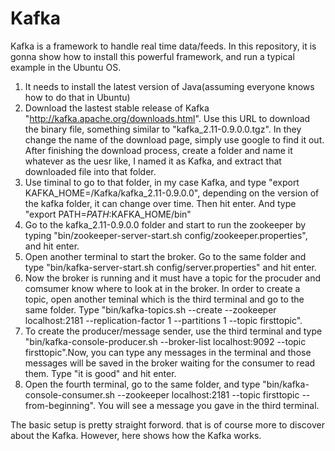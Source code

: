 # Kafka

Kafka is a framework to handle real time data/feeds. In this repository, it is gonna show how to install this powerful framework, and run a typical example in the Ubuntu OS.

1. It needs to install the latest version of Java(assuming everyone knows how to do that in Ubuntu)
2. Download the lastest stable release of Kafka "http://kafka.apache.org/downloads.html". Use this URL to download the binary file, something similar to  "kafka_2.11-0.9.0.0.tgz". In they change the name of the download page, simply use google to find it out. After finishing the download process, create a folder and name it whatever as the uesr like, I named it as Kafka, and extract that downloaded file into that folder.
3. Use timinal to go to that folder, in my case Kafka, and type "export KAFKA_HOME=/Kafka/kafka_2.11-0.9.0.0", depending on the version of the kafka folder, it can change over time. Then hit enter. And type "export PATH=$PATH:$KAFKA_HOME/bin"
4. Go to the kafka_2.11-0.9.0.0 folder and start to run the zookeeper by typing "bin/zookeeper-server-start.sh config/zookeeper.properties", and hit enter. 
5. Open another terminal to start the broker. Go to the same folder and type "bin/kafka-server-start.sh config/server.properties" and hit enter.
6. Now the broker is running and it must have a topic for the procuder and comsumer know where to look at in the broker. In order to create a topic, open another teminal which is the third terminal and go to the same folder. Type "bin/kafka-topics.sh --create --zookeeper localhost:2181 --replication-factor 1 --partitions 1 --topic firsttopic".
7. To create the producer/message sender, use the third terminal and type "bin/kafka-console-producer.sh --broker-list localhost:9092 --topic firsttopic".Now, you can type any messages in the terminal and those messages will be saved in the broker waiting for the consumer to read them. Type "it is good" and hit enter.
8. Open the fourth terminal, go to the same folder, and type "bin/kafka-console-consumer.sh --zookeeper localhost:2181 --topic firsttopic --from-beginning". You will see a message you gave in the third terminal.

The basic setup is pretty straight forword. that is of course more to discover about the Kafka. However, here shows how the Kafka works.
